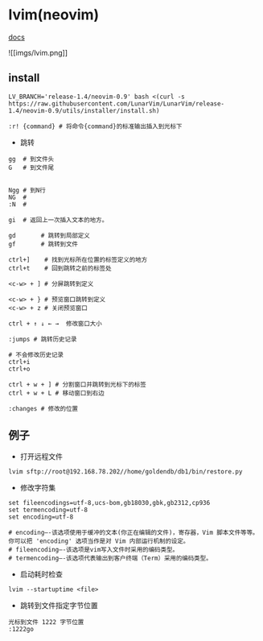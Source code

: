 # lvim(neovim)

[docs](https://yianwillis.github.io/vimcdoc/doc/help.html)

![[imgs/lvim.png]]


## install
```shell
LV_BRANCH='release-1.4/neovim-0.9' bash <(curl -s https://raw.githubusercontent.com/LunarVim/LunarVim/release-1.4/neovim-0.9/utils/installer/install.sh)
```

```vim
:r! {command} # 将命令{command}的标准输出插入到光标下
```

- 跳转
```
gg  # 到文件头
G   # 到文件尾


Ngg # 到N行
NG  #
:N  #

gi  # 返回上一次插入文本的地方。

gd       # 跳转到局部定义
gf       # 跳转到文件

ctrl+]    # 找到光标所在位置的标签定义的地方
ctrl+t    # 回到跳转之前的标签处

<c-w> + ] # 分屏跳转到定义

<c-w> + } # 预览窗口跳转到定义
<c-w> + z # 关闭预览窗口

ctrl + ↑ ↓ ← →  修改窗口大小 

:jumps # 跳转历史记录

# 不会修改历史记录
ctrl+i 
ctrl+o

ctrl + w + ] # 分割窗口并跳转到光标下的标签
ctrl + w + L # 移动窗口到右边

:changes # 修改的位置
```

## 例子
- 打开远程文件
```shell
lvim sftp://root@192.168.78.202//home/goldendb/db1/bin/restore.py
```

- 修改字符集
```shell
set fileencodings=utf-8,ucs-bom,gb18030,gbk,gb2312,cp936
set termencoding=utf-8
set encoding=utf-8

# encoding—-该选项使用于缓冲的文本(你正在编辑的文件)，寄存器，Vim 脚本文件等等。你可以把 'encoding' 选项当作是对 Vim 内部运行机制的设定。
# fileencoding—-该选项是vim写入文件时采用的编码类型。
# termencoding—-该选项代表输出到客户终端（Term）采用的编码类型。
```

- 启动耗时检查
```shell
lvim --startuptime <file>
```

- 跳转到文件指定字节位置
```shell
光标到文件 1222 字节位置
:1222go
```
